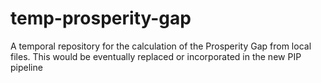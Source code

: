 # temp-prosperity-gap
A temporal repository for the calculation of the Prosperity Gap from local files. This would be eventually replaced or incorporated in the new PIP pipeline

